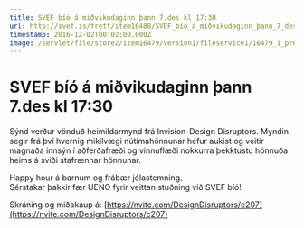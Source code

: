 ```yaml
---
title: SVEF bíó á miðvikudaginn þann 7.des kl 17:30
url: http://svef.is/frett/item16480/SVEF_bíó_á_miðvikudaginn_þann_7_des_kl_17:30
timestamp: 2016-12-02T00:02:00.000Z
image: /servlet/file/store2/item16479/version1/fileservice1/16479_1_preview.jpg
---
```


# SVEF bíó á miðvikudaginn þann 7.des kl 17:30

Sýnd verður vönduð heimildarmynd frá Invision-Design Disruptors. Myndin segir frá því hvernig mikilvægi nútímahönnunar hefur aukist og veitir magnaða innsýn í aðferðafræði og vinnuflæði nokkurra þekktustu hönnuða heims á sviði stafrænnar hönnunar.  

Happy hour á barnum og frábær jólastemning.  
Sérstakar þakkir fær UENO fyrir veittan stuðning við SVEF bíó!  

Skráning og miðakaup á: [https://nvite.com/DesignDisruptors/c207](https://nvite.com/DesignDisruptors/c207)
